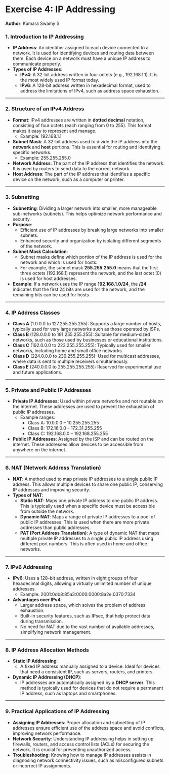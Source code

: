 # **Exercise 4: IP Addressing**

**Author**: Kumara Swamy S

### **1. Introduction to IP Addressing**

- **IP Address**: An identifier assigned to each device connected to a network. It is used for identifying devices and routing data between them. Each device on a network must have a unique IP address to communicate properly.
- **Types of IP Addresses**:
  - **IPv4**: A 32-bit address written in four octets (e.g., 192.168.1.1). It is the most widely used IP format today.
  - **IPv6**: A 128-bit address written in hexadecimal format, used to address the limitations of IPv4, such as address space exhaustion.

---

### **2. Structure of an IPv4 Address**

- **Format**: IPv4 addresses are written in **dotted decimal** notation, consisting of four octets (each ranging from 0 to 255). This format makes it easy to represent and manage.
  - Example: 192.168.1.1
- **Subnet Mask**: A 32-bit address used to divide the IP address into the **network** and **host** portions. This is essential for routing and identifying specific networks.
  - Example: 255.255.255.0
- **Network Address**: The part of the IP address that identifies the network. It is used by routers to send data to the correct network.
- **Host Address**: The part of the IP address that identifies a specific device on the network, such as a computer or printer.

---

### **3. Subnetting**

- **Subnetting**: Dividing a larger network into smaller, more manageable sub-networks (subnets). This helps optimize network performance and security.
- **Purpose**:
  - Efficient use of IP addresses by breaking large networks into smaller subnets.
  - Enhanced security and organization by isolating different segments of the network.
- **Subnet Mask Calculation**:
  - Subnet masks define which portion of the IP address is used for the network and which is used for hosts.
  - For example, the subnet mask **255.255.255.0** means that the first three octets (192.168.1) represent the network, and the last octet (0) is used for host addresses.
- **Example**: If a network uses the IP range **192.168.1.0/24**, the **/24** indicates that the first 24 bits are used for the network, and the remaining bits can be used for hosts.

---

### **4. IP Address Classes**

- **Class A** (1.0.0.0 to 127.255.255.255): Supports a large number of hosts, typically used for very large networks such as those operated by ISPs.
- **Class B** (128.0.0.0 to 191.255.255.255): Suitable for medium-sized networks, such as those used by businesses or educational institutions.
- **Class C** (192.0.0.0 to 223.255.255.255): Typically used for smaller networks, including home and small office networks.
- **Class D** (224.0.0.0 to 239.255.255.255): Used for multicast addresses, where data is sent to multiple receivers simultaneously.
- **Class E** (240.0.0.0 to 255.255.255.255): Reserved for experimental use and future applications.

---

### **5. Private and Public IP Addresses**

- **Private IP Addresses**: Used within private networks and not routable on the internet. These addresses are used to prevent the exhaustion of public IP addresses.
  - Example ranges:
    - Class A: 10.0.0.0 – 10.255.255.255
    - Class B: 172.16.0.0 – 172.31.255.255
    - Class C: 192.168.0.0 – 192.168.255.255
- **Public IP Addresses**: Assigned by the ISP and can be routed on the internet. These addresses allow devices to be accessible from anywhere on the internet.

---

### **6. NAT (Network Address Translation)**

- **NAT**: A method used to map private IP addresses to a single public IP address. This allows multiple devices to share one public IP, conserving IP addresses and improving security.
- **Types of NAT**:
  - **Static NAT**: Maps one private IP address to one public IP address. This is typically used when a specific device must be accessible from outside the network.
  - **Dynamic NAT**: Maps a range of private IP addresses to a pool of public IP addresses. This is used when there are more private addresses than public addresses.
  - **PAT (Port Address Translation)**: A type of dynamic NAT that maps multiple private IP addresses to a single public IP address using different port numbers. This is often used in home and office networks.

---

### **7. IPv6 Addressing**

- **IPv6**: Uses a 128-bit address, written in eight groups of four hexadecimal digits, allowing a virtually unlimited number of unique addresses.
  - Example: 2001:0db8:85a3:0000:0000:8a2e:0370:7334
- **Advantages over IPv4**:
  - Larger address space, which solves the problem of address exhaustion.
  - Built-in security features, such as IPsec, that help protect data during transmission.
  - No need for NAT due to the vast number of available addresses, simplifying network management.

---

### **8. IP Address Allocation Methods**

- **Static IP Addressing**:
  - A fixed IP address manually assigned to a device. Ideal for devices that need a consistent IP, such as servers, routers, and printers.
- **Dynamic IP Addressing (DHCP)**:
  - IP addresses are automatically assigned by a **DHCP server**. This method is typically used for devices that do not require a permanent IP address, such as laptops and smartphones.

---

### **9. Practical Applications of IP Addressing**

- **Assigning IP Addresses**: Proper allocation and subnetting of IP addresses ensure efficient use of the address space and avoid conflicts, improving network performance.
- **Network Security**: Understanding IP addressing helps in setting up firewalls, routers, and access control lists (ACLs) for securing the network. It is crucial for preventing unauthorized access.
- **Troubleshooting**: Knowing how to manage IP addresses assists in diagnosing network connectivity issues, such as misconfigured subnets or incorrect IP assignments.
